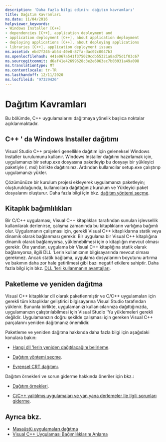 ```yaml
---
description: 'Daha fazla bilgi edinin: dağıtım kavramları'
title: Dağıtım Kavramları
ms.date: 11/04/2016
helpviewer_keywords:
- Windows Installer [C++]
- dependencies [C++], application deployment and
- application deployment [C++], about application deployment
- deploying applications [C++], about deploying applications
- libraries [C++], application deployment issues
ms.assetid: ebd7f246-ab54-40e8-87fa-dac02c0047b3
ms.openlocfilehash: 441e067a541f375029cdb55321a8ad75d1f03c67
ms.sourcegitcommit: d6af41e42699628c3e2e6063ec7b03931a49a098
ms.translationtype: MT
ms.contentlocale: tr-TR
ms.lasthandoff: 12/11/2020
ms.locfileid: "97329426"
---
```

# <a name="deployment-concepts"></a>Dağıtım Kavramları

Bu bölümde, C++ uygulamalarını dağıtmaya yönelik başlıca noktalar açıklanmaktadır.

## <a name="windows-installer-deployment-in-c"></a>C++ ' da Windows Installer dağıtımı

Visual Studio C++ projeleri genellikle dağıtım için geleneksel Windows Installer kurulumunu kullanır. Windows Installer dağıtımı hazırlamak için, uygulamanızı bir setup.exe dosyasına paketleyip bu dosyayı bir yükleyici paketiyle (. msi) birlikte dağıtırsınız. Ardından kullanıcılar setup.exe çalıştırıp uygulamanızı yükler.

Çözümünüze bir kurulum projesi ekleyerek uygulamanızı paketleyin; oluşturulduğunda, kullanıcılara dağıttığınız kurulum ve Yükleyici paket dosyalarını oluşturur. Daha fazla bilgi için bkz. [dağıtım yöntemi seçme](choosing-a-deployment-method.md).

## <a name="library-dependencies"></a>Kitaplık bağımlılıkları

Bir C/C++ uygulaması, Visual C++ kitaplıkları tarafından sunulan işlevsellik kullanılarak derlenirse, çalışma zamanında bu kitaplıkların varlığına bağımlı olur. Uygulamanın çalışması için, gerekli Visual C++ kitaplıklarına statik veya dinamik olarak bağlanması gerekir. Bir uygulama bir Visual C++ kitaplığına dinamik olarak bağlanıyorsa, yüklenebilmesi için o kitaplığın mevcut olması gerekir. Öte yandan, uygulama bir Visual C++ kitaplığına statik olarak bağlanıyorsa, ilgili DLL 'Lerin kullanıcının bilgisayarında mevcut olması gerekmez. Ancak statik bağlama, uygulama dosyalarının boyutunu artırma ve bakımın daha zor hale getirilmesi gibi bazı negatif etkilere sahiptir. Daha fazla bilgi için bkz. [DLL 'leri kullanmanın avantajları](../build/dlls-in-visual-cpp.md#advantages-of-using-dlls).

## <a name="packaging-and-redistributing"></a>Paketleme ve yeniden dağıtma

Visual C++ kitaplıklar dll olarak paketlenmiştir ve C/C++ uygulamaları için gerekli tüm kitaplıklar geliştirici bilgisayarına Visual Studio tarafından yüklenir. Bununla birlikte, uygulamanızı kullanıcılarınıza dağıttığınızda, uygulamanızın çalıştırılabilmesi için Visual Studio 'Yu yüklemeleri gerekli değildir. Uygulamanızın doğru şekilde çalışması için gereken Visual C++ parçalarını yeniden dağıtmanız önemlidir.

Paketleme ve yeniden dağıtma hakkında daha fazla bilgi için aşağıdaki konulara bakın:

- [Hangi dll 'lerin yeniden dağıtılacağını belirleme](determining-which-dlls-to-redistribute.md).

- [Dağıtım yöntemi seçme](choosing-a-deployment-method.md).

- [Evrensel CRT dağıtımı](universal-crt-deployment.md).

Dağıtım örnekleri ve sorun giderme hakkında öneriler için bkz.:

- [Dağıtım örnekleri](deployment-examples.md).

- [C/C++ yalıtılmış uygulamaları ve yan yana derlemeler Ile Ilgili sorunları giderme](../build/troubleshooting-c-cpp-isolated-applications-and-side-by-side-assemblies.md).

## <a name="see-also"></a>Ayrıca bkz.

- [Masaüstü uygulamaları dağıtma](deploying-native-desktop-applications-visual-cpp.md)
- [Visual C++ Uygulaması Bağımlılıklarını Anlama](understanding-the-dependencies-of-a-visual-cpp-application.md)
